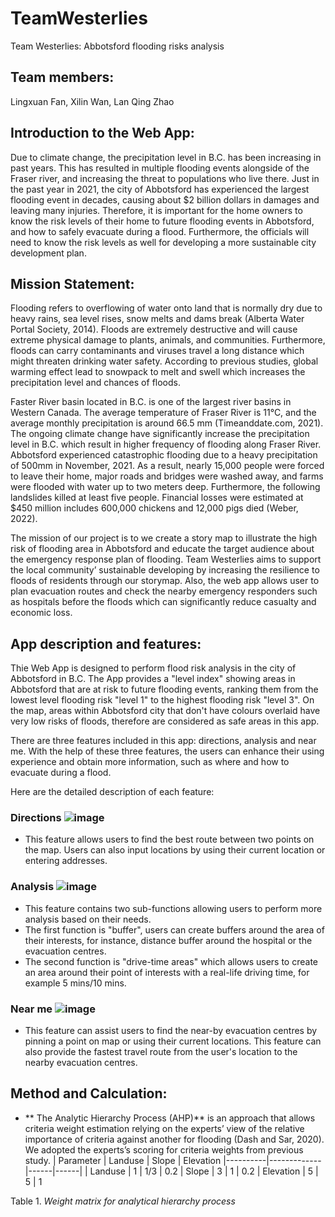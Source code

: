 # TeamWesterlies
Team Westerlies: Abbotsford flooding risks analysis
## Team members: 
Lingxuan Fan, Xilin Wan, Lan Qing Zhao 
## Introduction to the Web App:
Due to climate change, the precipitation level in B.C. has been increasing in past years. This has resulted in multiple flooding events alongside of the Fraser river, and increasing the threat to populations who live there. Just in the past year in 2021, the city of Abbotsford has experienced the largest flooding event in decades, causing about $2 billion dollars in damages and leaving many injuries. Therefore, it is important for the home owners to know the risk levels of their home to future flooding events in Abbotsford, and how to safely evacuate during a flood. Furthermore, the officials will need to know the risk levels as well for developing a more sustainable city development plan. 
## Mission Statement: 
Flooding refers to overflowing of water onto land that is normally dry due to heavy rains, sea level rises, snow melts and dams break (Alberta Water Portal Society, 2014). Floods are extremely destructive and will cause extreme physical damage to plants, animals, and communities. Furthermore,  floods can carry contaminants and viruses travel a long distance which might threaten drinking water safety. According to previous studies,  global warming effect lead to snowpack to melt and swell which increases the precipitation level and chances of floods.

Faster River basin located in B.C. is one of the largest river basins in Western Canada. The average temperature of Fraser River is 11°C, and the average monthly precipitation is around 66.5 mm (Timeanddate.com, 2021). The ongoing climate change have significantly increase the precipitation level in B.C. which result in higher frequency of flooding along Fraser River. 
Abbotsford experienced catastrophic flooding due to a heavy precipitation of 500mm in November, 2021. As a result, nearly 15,000 people were forced to leave their home, major roads and bridges were washed away, and farms were flooded with water up to two meters deep. Furthermore, the following landslides killed at least five people. Financial losses were estimated at $450 million includes 600,000 chickens and 12,000 pigs died (Weber, 2022).

The mission of our project is to we create a story map to illustrate the high risk of flooding area in Abbotsford and educate the target audience about the emergency response plan of flooding. Team Westerlies aims to support the local community’ sustainable developing by increasing the resilience to floods of residents through our storymap. Also, the web app allows user to plan evacuation routes and check the nearby emergency responders such as hospitals before the floods which can significantly reduce casualty and economic loss.
## App description and features:
Thie Web App is designed to perform flood risk analysis in the city of Abbotsford in B.C. The App provides a "level index" showing areas in Abbotsford that are at risk to future flooding events, ranking them from the lowest level flooding risk "level 1" to the highest flooding risk "level 3". On the map, areas within Abbotsford city that don't have colours overlaid have very low risks of floods, therefore are considered as safe areas in this app.

There are three features included in this app: directions, analysis and near me. With the help of these three features, the users can enhance their using experience and obtain more information, such as where and how to evacuate during a flood. 

Here are the detailed description of each feature: 

### Directions ![image](https://user-images.githubusercontent.com/100981881/160197963-fb884f90-b315-4589-a943-860af739f271.png)
- This feature allows users to find the best route between two points on the map. Users can also input locations by using their current location or entering addresses. 

### Analysis ![image](https://user-images.githubusercontent.com/100981881/160198557-ce6e67f2-d096-477d-b971-a7f272c9633e.png)
- This feature contains two sub-functions allowing users to perform more analysis based on their needs. 
- The first function is "buffer", users can create buffers around the area of their interests, for instance, distance buffer around the hospital or the evacuation centres. 
- The second function is "drive-time areas" which allows users to create an area around their point of interests with a real-life driving time, for example 5 mins/10 mins.

### Near me ![image](https://user-images.githubusercontent.com/100981881/160198808-f1834e74-aae3-410b-b70f-cc49019207db.png)
- This feature can assist users to find the near-by evacuation centres by pinning a point on map or using their current locations. This feature can also provide the fastest travel route from the user's location to the nearby evacuation centres. 

## Method and Calculation:
- ** The Analytic Hierarchy Process (AHP)** is an approach that allows criteria weight estimation relying on the experts’ view of the relative importance of criteria against another for flooding (Dash and Sar, 2020). We adopted the experts’s scoring for criteria weights from previous study.
|    Parameter   |      Landuse      |  Slope |  Elevation
|----------|-------------|------|------|
| Landuse |      1     |  1/3 |  0.2
| Slope |      3     |  1 |  0.2
| Elevation |      5     |  5 |  1

Table 1. _Weight matrix for analytical hierarchy process_








